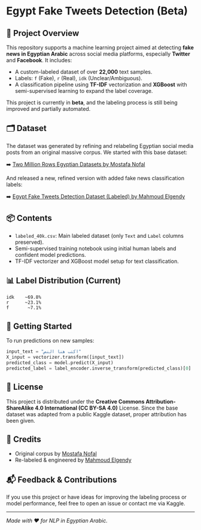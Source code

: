 # Egypt Fake Tweets Detection (Beta)

## 🧠 Project Overview
This repository supports a machine learning project aimed at detecting **fake news in Egyptian Arabic** across social media platforms, especially **Twitter** and **Facebook**. It includes:

- A custom-labeled dataset of over **22,000** text samples.
- Labels: `f` (Fake), `r` (Real), `idk` (Unclear/Ambiguous).
- A classification pipeline using **TF-IDF** vectorization and **XGBoost** with semi-supervised learning to expand the label coverage.

This project is currently in **beta**, and the labeling process is still being improved and partially automated.

## 🗂️ Dataset
The dataset was generated by refining and relabeling Egyptian social media posts from an original massive corpus. We started with this base dataset:

➡️ [Two Million Rows Egyptian Datasets by Mostafa Nofal](https://www.kaggle.com/datasets/mostafanofal/two-million-rows-egyptian-datasets)

And released a new, refined version with added fake news classification labels:

➡️ [Egypt Fake Tweets Detection Dataset (Labeled) by Mahmoud Elgendy](https://www.kaggle.com/datasets/mahmoudelgendy68/egypt-fake-tweets-detection-dataset-labeled)

## 📦 Contents
- `labeled_40k.csv`: Main labeled dataset (only `Text` and `Label` columns preserved).
- Semi-supervised training notebook using initial human labels and confident model predictions.
- TF-IDF vectorizer and XGBoost model setup for text classification.

## 📊 Label Distribution (Current)
```
idk    ~69.8%
r      ~23.1%
f       ~7.1%
```

## 🚀 Getting Started
To run predictions on new samples:
```python
input_text = "اكتب هنا النص"
X_input = vectorizer.transform([input_text])
predicted_class = model.predict(X_input)
predicted_label = label_encoder.inverse_transform(predicted_class)[0]
```

## 📜 License
This project is distributed under the **Creative Commons Attribution-ShareAlike 4.0 International (CC BY-SA 4.0)** License. Since the base dataset was adapted from a public Kaggle dataset, proper attribution has been given.

## 🙌 Credits
- Original corpus by [Mostafa Nofal](https://www.kaggle.com/datasets/mostafanofal/two-million-rows-egyptian-datasets)
- Re-labeled & engineered by [Mahmoud Elgendy](https://www.kaggle.com/datasets/mahmoudelgendy68/egypt-fake-tweets-detection-dataset-labeled)

## 📬 Feedback & Contributions
If you use this project or have ideas for improving the labeling process or model performance, feel free to open an issue or contact me via Kaggle.

---
*Made with ♥ for NLP in Egyptian Arabic.*

